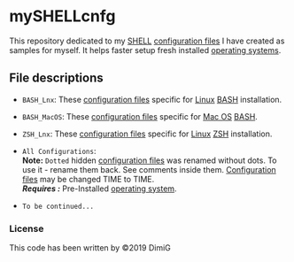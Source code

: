 mySHELLcnfg
===========
This repository dedicated to my [SHELL][shell] [configuration files][cnfg] I have created as samples for myself. It helps faster setup fresh installed [operating systems][os].  

File descriptions
-----------------

* `BASH_Lnx`: These [configuration files][cnfg] specific for [Linux][linux] [BASH][bash] installation.  

* `BASH_MacOS`: These [configuration files][cnfg] specific for [Mac OS][macos] [BASH][bash].  

* `ZSH_Lnx`: These [configuration files][cnfg] specific for [Linux][linux] [ZSH][zsh] installation.  

* `All Configurations`:  
   **Note:** `Dotted` hidden [configuration files][cnfg] was renamed without dots. To use it - rename them back. See comments inside them. [Configuration files][cnfg] may be changed TIME to TIME.  
   ***Requires :*** Pre-Installed [operating system][os].  

* `To be continued...`  

### License  

This code has been written by ©2019 DimiG  

[bash]:https://en.wikipedia.org/wiki/Bash_(Unix_shell)
[shell]:https://en.wikipedia.org/wiki/Shell_(computing)
[linux]:https://en.wikipedia.org/wiki/Linux
[os]:https://en.wikipedia.org/wiki/Operating_system
[cnfg]:https://en.wikipedia.org/wiki/Configuration_file
[macos]:https://en.wikipedia.org/wiki/MacOS
[zsh]:https://en.wikipedia.org/wiki/Z_shell
